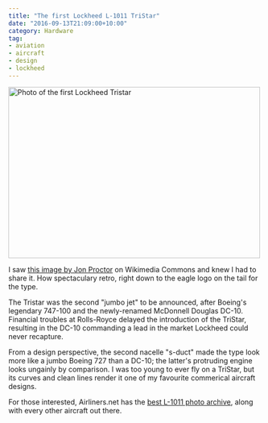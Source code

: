 ```yaml
---
title: "The first Lockheed L-1011 TriStar"
date: "2016-09-13T21:09:00+10:00"
category: Hardware
tag:
- aviation
- aircraft
- design
- lockheed
---
```

<p><img src="https://rubenerd.com/files/2016/firsttristar.jpg" alt="Photo of the first Lockheed Tristar" srcset="https://rubenerd.com/files/2016/firsttristar.jpg 1x, https://rubenerd.com/files/2016/firsttristar@2x.jpg 2x" style="width:500px; height:340px" /></p>

I saw [this image by Jon Proctor] on Wikimedia Commons and knew I had to share it. How spectaculary retro, right down to the eagle logo on the tail for the type.

The Tristar was the second "jumbo jet" to be announced, after Boeing's legendary 747-100 and the newly-renamed McDonnell Douglas DC-10. Financial troubles at Rolls-Royce delayed the introduction of the TriStar, resulting in the DC-10 commanding a lead in the market Lockheed could never recapture. 

From a design perspective, the second nacelle "s-duct" made the type look more like a jumbo Boeing 727 than a DC-10; the latter's protruding engine looks ungainly by comparison. I was too young to ever fly on a TriStar, but its curves and clean lines render it one of my favourite commerical aircraft designs.

For those interested, Airliners.net has the [best L-1011 photo archive], along with every other aircraft out there.

[this image by Jon Proctor]: https://commons.wikimedia.org/wiki/File:Lockheed_L-1011-1_Tristar,_Lockheed_JP5893645.jpg
[best L-1011 photo archive]: http://www.airliners.net/aircraft-data/lockheed-l-1011-tristar-150100150200250/271


